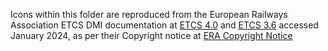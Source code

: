 Icons within this folder are reproduced from the European Railways Association ETCS DMI documentation at
[ETCS 4.0](https://www.era.europa.eu/system/files/2023-12/index006_-_ERA_ERTMS_015560_v400.zip)
and
[ETCS 3.6](https://www.era.europa.eu/system/files/2023-01/sos3_index006_-_era_ertms_015560_v360.zip)
accessed January 2024, as per their Copyright notice at 
[ERA Copyright Notice](https://www.era.europa.eu/content/disclaimer-and-copyright-notice)
